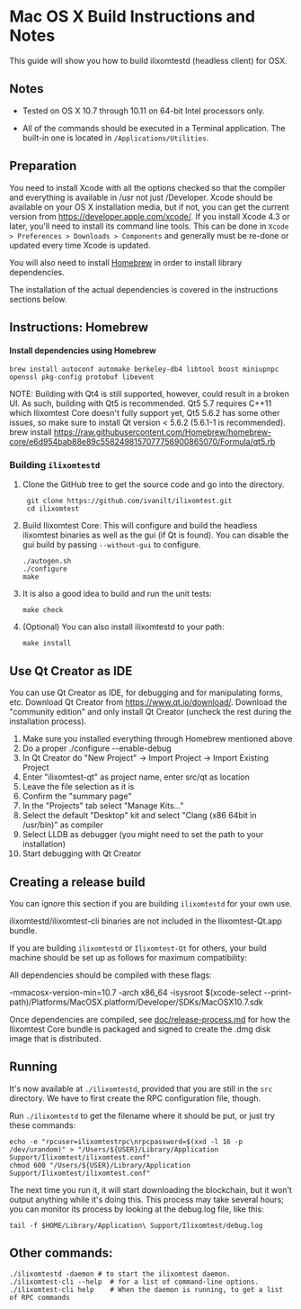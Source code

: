 Mac OS X Build Instructions and Notes
====================================
This guide will show you how to build ilixomtestd (headless client) for OSX.

Notes
-----

* Tested on OS X 10.7 through 10.11 on 64-bit Intel processors only.

* All of the commands should be executed in a Terminal application. The
built-in one is located in `/Applications/Utilities`.

Preparation
-----------

You need to install Xcode with all the options checked so that the compiler
and everything is available in /usr not just /Developer. Xcode should be
available on your OS X installation media, but if not, you can get the
current version from https://developer.apple.com/xcode/. If you install
Xcode 4.3 or later, you'll need to install its command line tools. This can
be done in `Xcode > Preferences > Downloads > Components` and generally must
be re-done or updated every time Xcode is updated.

You will also need to install [Homebrew](http://brew.sh) in order to install library
dependencies.

The installation of the actual dependencies is covered in the instructions
sections below.

Instructions: Homebrew
----------------------

#### Install dependencies using Homebrew

    brew install autoconf automake berkeley-db4 libtool boost miniupnpc openssl pkg-config protobuf libevent

NOTE: Building with Qt4 is still supported, however, could result in a broken UI. As such, building with Qt5 is recommended. Qt5 5.7 requires C++11 which Ilixomtest Core doesn't fully support yet, Qt5 5.6.2 has some other issues, so make sure to install Qt version < 5.6.2 (5.6.1-1 is recommended).
    brew install https://raw.githubusercontent.com/Homebrew/homebrew-core/e6d954bab88e89c5582498157077756900865070/Formula/qt5.rb

### Building `ilixomtestd`

1. Clone the GitHub tree to get the source code and go into the directory.

        git clone https://github.com/ivanilt/ilixomtest.git
        cd ilixomtest

2.  Build Ilixomtest Core:
    This will configure and build the headless ilixomtest binaries as well as the gui (if Qt is found).
    You can disable the gui build by passing `--without-gui` to configure.

        ./autogen.sh
        ./configure
        make

3.  It is also a good idea to build and run the unit tests:

        make check

4.  (Optional) You can also install ilixomtestd to your path:

        make install

Use Qt Creator as IDE
------------------------
You can use Qt Creator as IDE, for debugging and for manipulating forms, etc.
Download Qt Creator from https://www.qt.io/download/. Download the "community edition" and only install Qt Creator (uncheck the rest during the installation process).

1. Make sure you installed everything through Homebrew mentioned above
2. Do a proper ./configure --enable-debug
3. In Qt Creator do "New Project" -> Import Project -> Import Existing Project
4. Enter "ilixomtest-qt" as project name, enter src/qt as location
5. Leave the file selection as it is
6. Confirm the "summary page"
7. In the "Projects" tab select "Manage Kits..."
8. Select the default "Desktop" kit and select "Clang (x86 64bit in /usr/bin)" as compiler
9. Select LLDB as debugger (you might need to set the path to your installation)
10. Start debugging with Qt Creator

Creating a release build
------------------------
You can ignore this section if you are building `ilixomtestd` for your own use.

ilixomtestd/ilixomtest-cli binaries are not included in the Ilixomtest-Qt.app bundle.

If you are building `ilixomtestd` or `Ilixomtest-Qt` for others, your build machine should be set up
as follows for maximum compatibility:

All dependencies should be compiled with these flags:

 -mmacosx-version-min=10.7
 -arch x86_64
 -isysroot $(xcode-select --print-path)/Platforms/MacOSX.platform/Developer/SDKs/MacOSX10.7.sdk

Once dependencies are compiled, see [doc/release-process.md](release-process.md) for how the Ilixomtest Core
bundle is packaged and signed to create the .dmg disk image that is distributed.

Running
-------

It's now available at `./ilixomtestd`, provided that you are still in the `src`
directory. We have to first create the RPC configuration file, though.

Run `./ilixomtestd` to get the filename where it should be put, or just try these
commands:

    echo -e "rpcuser=ilixomtestrpc\nrpcpassword=$(xxd -l 16 -p /dev/urandom)" > "/Users/${USER}/Library/Application Support/Ilixomtest/ilixomtest.conf"
    chmod 600 "/Users/${USER}/Library/Application Support/Ilixomtest/ilixomtest.conf"

The next time you run it, it will start downloading the blockchain, but it won't
output anything while it's doing this. This process may take several hours;
you can monitor its process by looking at the debug.log file, like this:

    tail -f $HOME/Library/Application\ Support/Ilixomtest/debug.log

Other commands:
-------

    ./ilixomtestd -daemon # to start the ilixomtest daemon.
    ./ilixomtest-cli --help  # for a list of command-line options.
    ./ilixomtest-cli help    # When the daemon is running, to get a list of RPC commands
